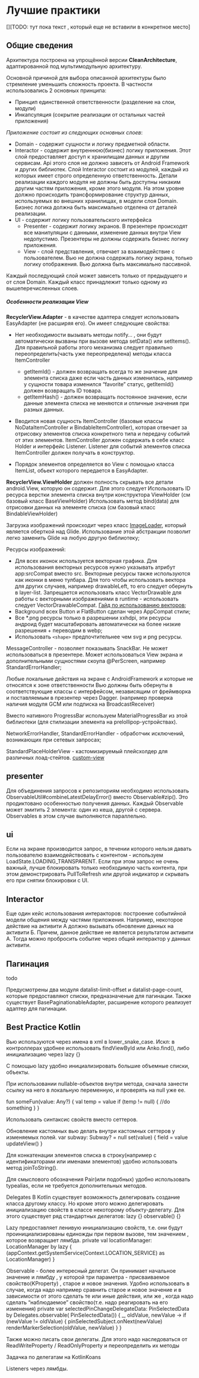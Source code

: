 # Лучшие практики

[][TODO: тут пока текст , который еще не вставили в конкретное место]


## Общие сведения

Архитектура построена на упрощённой версии **СleanArchitecture**,
адаптированной под мультимодульную архитектуру.

Основной причиной для выбора описанной архитектуры было стремление
уменьшить сложность проекта. В частности использовались 2 основных принципа:

- Принцип единственной ответственности (разделение на слои, модули)
- Инкапсуляция (сокрытие реализации от остальных частей приложения)


*Приложение состоит из следующих основных слоев*:

* Domain - содержит сущности и логику предметной области.
* Interactor - содержит внутреннюю(бизнес) логику приложения.
Этот слой предоставляет доступ к хранилищам данных и другим сервисам.
Api этого слоя не должно зависеть от Android Framework и других библиотек.
Слой Interactor состоит из модулей, каждый из которых имеет строго определенную
ответственность. Детали реализации каждого модуля не должны быть доступны
никаким другим частям приложения, кроме этого модуля. На этом уровне должно
происходить трансформирование структур данных, используемых во внешних хранилищах,
в модели слоя Domain. Бизнес логика должна быть максимально отделена от
деталей реализации.
* UI - содержит логику пользовательского интерфейса
  * Presenter - содержит логику экранов. В презентере происходят все манипуляции
  с данными, изменение данных внутри View недопустимо. Презентеры не должны
  содержать бизнес логику приложения.
  * View - слой представления, отвечает за взаимодействие с пользователем.
  Вью не должна содержать логику экрана, только логику отображения. Вью должна
  быть максимально пассивной.


Каждый последующий слой может зависеть только от предыдущего и от слоя Domain.
Каждый класс принадлежит только одному из вышеперечисленных слоев.

##### Особенности реализации View

**RecyclerView.Adapter** - в качестве адаптера следует использовать EasyAdapter
(не расширяя его). Он имеет следующие свойства:
   - Нет необходимости вызывать методы notify… , они будут автоматически вызваны
   при вызове метода setData() или setItems().
   Для правильной работы этого механизма следует правильно переопределить(часть уже переопределена)
    методы класса ItemController
      - getItemId() - должен возвращать всегда то же значение для элемента
      списка даже если часть данных изменилась,
      например у сущности товара изменился “favorite” статус, getItemId()
      должен возвращать ID товара.
      - getItemHash() - должен возвращать постоянное значение, если данные
      элемента списка не меняются и отличные значения при разных данных.

   - Вводится новая сущность ItemController (базовые классы NoDataItemController и BindableItemController), которая отвечает за отрисовку элементов списка конкретного типа и передачу событий от этих элементов. ItemController должен содержать в себе класс Holder и интерфейс Listener. Listener для событий элементов списка ItemController должен получать в конструктор.
   - Порядок элементов определяется во View с помощью класса ItemList, обьект которого передается в EasyAdapter.

**RecyclerView.ViewHolder** должен полность скрывать все детали android.View, которую он содержит. Для этого следует
Использовать ID ресурса верстки элемента списка внутри конструктора ViewHolder (см базовый класс BaseViewHolder)
Использовать метод bind(data) для отрисовки данных на элементе списка (см базовый класс BindableViewHolder)

Загрузка изображений происходит через класс [ImageLoader](../imageloader/README.md),
который является оберткой над Glide.
Использование этой абстракции позволит легко заменить Glide на любую другую библиотеку;

Ресурсы изображений:
- Для всех иконок используется векторная графика. Для использования векторных
ресурсов нужно указывать атрибут app:srcCompat вместо src.
Векторные ресурсы также используются как иконки в меню тулбара.
Для того чтобы использовать вектора для других случаев,
например drawableLeft, то его следует обернуть в layer-list.
Запрещается использовать класс VectorDrawable для работы с векторными изображениями в
runtime - использовать следует VectorDrawableCompat. [Гайд по использованию векторов](https://developer.android.com/studio/write/vector-asset-studio.html#running);
- Background всех Button и FlatButton сделан через AppCompat стили;
- Все *.png ресурсы только в разрешении xxhdpi, эти ресурсы андроид будет
масштабировать автоматически на более низкие разрешения + переводим в webp;
- Использовать `<shape>` предпочтительнее чем svg и png ресурсы.

MessageController - позволяет показывать SnackBar. Не может использоваться в презентере.
Может использоваться View экрана и дополнительными сущностями скоупа @PerScreen,
например StandardErrorHandler;

Любые локальные действия на экране с AndroidFramework и которые не относятся
к зоне ответственности Вью должны быть обернуты в соответствующие классы с интерфейсом,
независящим от фреймворка и поставляемым в презентер через Dagger.
(например проверка наличия модуля GCM или подписка на BroadcastReceiver)

Вместо нативного ProgressBar используем MaterialProgressBar из этой библиотеки
(для стилизации элемента на prelollipop-устройствах).

NetworkErrorHandler, StandardErrorHandler - обработчик исключений,
возникающих при сетевых запросах;

StandardPlaceHolderView - кастомизируемый плейсхолдер для различных лоад-стейтов.
[custom-view](../custom-view/README.md)

## presenter

Для объединения запросов к репозиториям необходимо использовать
ObservableUtil#combineLatestDelayError() вместо Observable#zip().
Это продиктовано особенностью получения данных.
Каждый Observable может эмитить 2 элемента: один из кеша, другой с сервера.
Observables в этом случае выполняются параллельно.

## ui

Если на экране производится запрос, в течении которого нельзя давать
пользователю взаимодействовать с контентом - используем LoadState.LOADING_TRANSPARENT.
Если при этом запрос не очень важный, лучше блокировать только необходимую часть контента,
при этом демонстрировать PullToRefresh или другой индикатор и скрывать его
при снятии блокировки с UI.


## Interactor

Еще один кейс использования интеракторов: построение событийной модели общения между частями приложения.
Например, некоторое действие на активити А должно вызывать обновление данных на активити Б.
Причем, данное действие не является результатом активити А.
Тогда можно пробросить событие через общий интерактор у данных активити.

## Пагинация

todo

Предусмотрены два модуля datalist-limit-offset и datalist-page-count,
которые предоставляют списки, предназначеные для пагинации.
Также существует BasePaginationableAdapter, расширение которого реализует адаптер для пагинации.



## Best Practice Kotlin

Вью используются через имена в xml в lower_snake_case. Искл: в контроллерах удобнее использовать findViewById или Anko.find(), либо инициализацию через lazy {}

С помощью lazy удобно инициализировать большие объемные списки, объекты.


При использовании nullable-объектов внутри метода, сначала занести ссылку на него в локальную переменную, и проверять на null уже ее.

fun someFun(value: Any?) {
    val temp = value
    if (temp != null) {
        //do something
    }
}

Использовать синтаксис свойств вместо сеттеров.

Обновление кастомных вью делать внутри кастомных сеттеров у изменяемых полей.
var subway: Subway? = null
   set(value) {
       field = value
       updateView()
   }


Для конкатенации элементов списка в строку(например с идентификаторами или именами элементов) удобно использовать метод joinToString().

Для смыслового обозначения Pair(или подобных) удобно использовать typealias, если не требуется дополнительных методов.

Delegates
В Kotlin существует возможность делегировать создание класса другому классу.  Но кроме этого можно делегировать инициализацию свойств в классе некоторому объекту-делегату.
Для этого существует ряд стандартных делегатов:
lazy {}
observable() {}

Lazy предоставляет ленивую инициализацию свойств, т.е. они будут проинициализированы единожды при первом вызове, тем значением , которое возвращает  лямбда.
private val locationManager: LocationManager by lazy {
   (appContext.getSystemService(Context.LOCATION_SERVICE) as LocationManager)
}

Observable - более интересный делегат. Он принимает начальное значение и лямбду , у которой три параметра - присваиваемое свойство(KProperty) , старое и новое значения.
Удобно использовать в случае, когда надо например сравнить старое и новое значение и в зависимости от этого сделать те или иные действия, или же , когда надо сделать “наблюдаемое” свойство(т.е. надо реагировать на его изменения)
private var selectedPinChangeDelegateData: PinSelectedData by Delegates.observable(
PinSelectedData())
{ _, oldValue, newValue ->
   if (newValue != oldValue) {
       pinSelectedSubject.onNext(newValue)
       renderMarkerSelection(oldValue, newValue)
   }
}

Также можно писать свои делегаты. Для этого надо наследоваться от ReadWriteProperty / ReadOnlyProperty и переопределить их методы

Задачка по делегатам на KotlinKoans

Listeners через лямбды.

